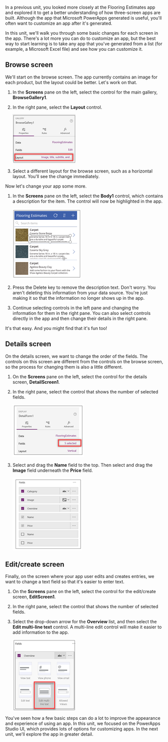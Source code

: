 In a previous unit, you looked more closely at the Flooring Estimates app and explored it to get a better understanding of how three-screen apps are built. Although the app that Microsoft PowerApps generated is useful, you'll often want to customize an app after it's generated.

In this unit, we'll walk you through some basic changes for each screen in the app. There's a lot more you can do to customize an app, but the best way to start learning is to take any app that you've generated from a list (for example, a Microsoft Excel file) and see how you can customize it.

## Browse screen
We'll start on the browse screen. The app currently contains an image for each product, but the layout could be better. Let's work on that.

1. In the **Screens** pane on the left, select the control for the main gallery, **BrowseGallery1**. 
1. In the right pane, select the **Layout** control.

    ![Change the browse screen layout](../media/powerapps-layout.png)

1. Select a different layout for the browse screen, such as a horizontal layout. You'll see the change immediately.

Now let's change your app some more.

1. In the **Screens** pane on the left, select the **Body1** control, which contains a description for the item. The control will now be highlighted in the app.

    ![Change the item description](../media/powerapps-delete-body.png)

1. Press the Delete key to remove the description text. Don't worry. You aren't deleting this information from your data source. You're just making it so that the information no longer shows up in the app.
1. Continue selecting controls in the left pane and changing the information for them in the right pane. You can also select controls directly in the app and then change their details in the right pane. 

It's that easy. And you might find that it's fun too!

## Details screen

On the details screen, we want to change the order of the fields. The controls on this screen are different from the controls on the browse screen, so the process for changing them is also a little different. 

1. On the **Screens** pane on the left, select the control for the details screen, **DetailScreen1**.
1. In the right pane, select the control that shows the number of selected fields.

    ![Select the control for the number of selected fields](../media/powerapps-edit-fields.png)

1. Select and drag the **Name** field to the top. Then select and drag the **Image** field underneath the **Price** field.

    ![Move fields on the details screen](../media/powerapps-move-fields.png)

## Edit/create screen

Finally, on the screen where your app user edits and creates entries, we want to change a text field so that it's easier to enter text. 

1. On the **Screens** pane on the left, select the control for the edit/create screen, **EditScreen1**.
1. In the right pane, select the control that shows the number of selected fields.
1. Select the drop-down arrow for the **Overview** list, and then select the **Edit multi-line text** control. A multi-line edit control will make it easier to add information to the app.

    ![Change the edit/create screen fields](../media/powerapps-change-editscreen.png)

You've seen how a few basic steps can do a lot to improve the appearance and experience of using an app. In this unit, we focused on the PowerApps Studio UI, which provides lots of options for customizing apps. In the next unit, we'll explore the app in greater detail.